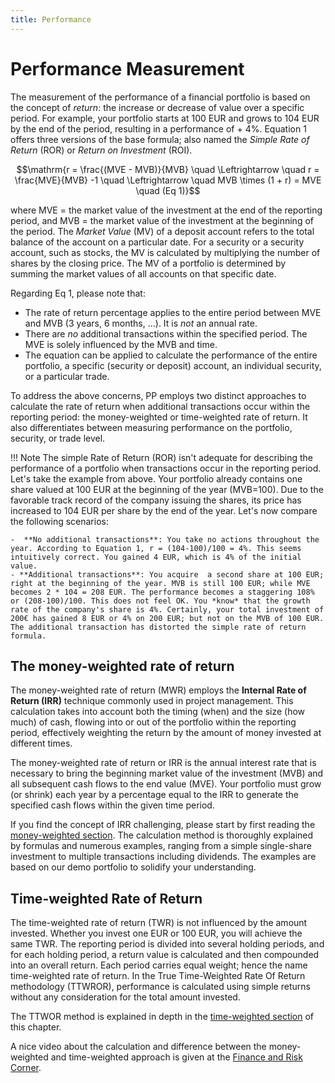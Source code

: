 ```yaml
---
title: Performance
---
```

# Performance Measurement
The measurement of the performance of a financial portfolio is based on the concept of *return*: the increase or decrease of value over a specific period. For example, your portfolio starts at 100 EUR and grows to 104 EUR by the end of the period, resulting in a performance of + 4%. Equation 1 offers three versions of the base formula; also named the *Simple Rate of Return* (ROR) or *Return on Investment* (ROI).

$$\mathrm{r = \frac{(MVE - MVB)}{MVB} \quad \Leftrightarrow \quad r = \frac{MVE}{MVB} -1 \quad \Leftrightarrow \quad MVB \times (1 + r) = MVE \quad (Eq  1)}$$

where MVE = the market value of the investment at the end of the reporting period, and MVB = the market value of the investment at the beginning of the period. The *Market Value* (MV) of a deposit account refers to the total balance of the account on a particular date. For a security or a security account, such as stocks, the MV is calculated by multiplying the number of shares by the closing price. The MV of a portfolio is determined by summing the market values of all accounts on that specific date.

Regarding Eq 1, please note that:

- The rate of return percentage applies to the entire period between MVE and MVB (3 years, 6 months, ...). It is *not* an annual rate.
- There are *no* additional transactions within the specified period. The MVE is solely influenced by the MVB and time.
- The equation can be applied to calculate the performance of the entire portfolio, a specific (security or deposit) account, an individual security, or a particular trade.

To address the above concerns, PP employs two distinct approaches to calculate the rate of return when additional transactions occur within the reporting period: the money-weighted or time-weighted rate of return. It also differentiates between measuring performance on the portfolio, security, or trade level.

!!! Note
    The simple Rate of Return (ROR) isn't adequate for describing the performance of a portfolio when transactions occur in the reporting period. Let's take the example from above. Your portfolio already contains one share valued at 100 EUR at the beginning of the year (MVB=100). Due to the favorable track record of the company issuing the shares, its price has increased to 104 EUR per share by the end of the year. Let's now compare the following scenarios:
    
    -  **No additional transactions**: You take no actions throughout the year. According to Equation 1, r = (104-100)/100 = 4%. This seems intuitively correct. You gained 4 EUR, which is 4% of the initial value.
    - **Additional transactions**: You acquire  a second share at 100 EUR; right at the beginning of the year. MVB is still 100 EUR; while MVE becomes 2 * 104 = 208 EUR. The performance becomes a staggering 108% or (208-100)/100. This does not feel OK. You *know* that the growth rate of the company's share is 4%. Certainly, your total investment of 200€ has gained 8 EUR or 4% on 200 EUR; but not on the MVB of 100 EUR. The additional transaction has distorted the simple rate of return formula.

## The money-weighted rate of return
The money-weighted rate of return (MWR) employs the **Internal Rate of Return (IRR)** technique commonly used in project management. This calculation takes into account both the timing (when) and the size (how much) of cash, flowing into or out of the portfolio within the reporting period, effectively weighting the return by the amount of money invested at different times.

The money-weighted rate of return or IRR is the annual interest rate that is necessary to bring the beginning market value of the investment (MVB) and all subsequent cash flows to the end value (MVE). Your portfolio must grow (or shrink) each year by a percentage equal to the IRR to generate the specified cash flows within the given time period.

If you find the concept of IRR challenging, please start by first reading the [money-weighted section](./money-weighted.md). The calculation method is thoroughly explained by formulas and numerous examples, ranging from a simple single-share investment to multiple transactions including dividends. The examples are based on our demo portfolio to solidify your understanding.

## Time-weighted Rate of Return
The time-weighted rate of return (TWR) is not influenced by the amount invested. Whether you invest one EUR or 100 EUR, you will achieve the same TWR. The reporting period is divided into several holding periods, and for each holding period, a return value is calculated and then compounded into an overall return. Each period carries equal weight; hence the name time-weighted rate of return. In the True Time-Weighted Rate Of Return methodology (TTWROR), performance is calculated using simple returns without any consideration for the total amount invested.

The TTWOR method is explained in depth in the [time-weighted section](./time-weighted.md) of this chapter.

A nice video about the calculation and difference between the money-weighted and time-weighted approach is given at the [Finance and Risk Corner](https://www.youtube.com/watch?v=moNiiau33u0).